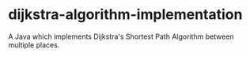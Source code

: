 # dijkstra-algorithm-implementation
A Java which implements Dijkstra's Shortest Path Algorithm between multiple places.
